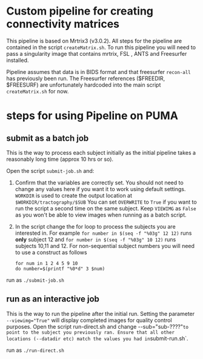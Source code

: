 # Custom pipeline for creating connectivity matrices

This pipeline is based on Mrtrix3 (v3.0.2). All steps for the pipeline are contained in the script `createMatrix.sh`.
To run this pipeline you will need to pass a singularity image that contains mrtrix, FSL , ANTS and Freesurfer installed.

Pipeline assumes that data is in BIDS format and that freesurfer `recon-all` has previously been run. The Freesurfer references ($FREEDIR, $FREESURF) are unfortunately hardcoded into the main script `createMatrix.sh` for now. 

# steps for using Pipeline on PUMA

## submit as a batch job
This is the way to process each subject initially as the initial pipeline takes a reasonably long time (approx 10 hrs or so).

Open the script `submit-job.sh` and:
1. Confirm that the variables are correctly set. You should not need to change any values here if you want it to work using default settings.
   `WORKDIR` is used to create the output location at `$WORKDIR/tractography/$SUB`
   You can set `OVERWRITE` to `True` if you want to run the script a second time on the same subject.
   Keep `VIEWIMG` as `False` as you won't be able to view images when running as a batch script.
   
2. In the script  change the for loop to process the subjects you are interested in.
   For example `for number in $(seq -f "%03g" 12 12)` runs **only** subject 12
   and `for number in $(seq -f "%03g" 10 12)` runs subjects 10,11 and 12.
   For non-sequential subject numbers you will need to use a construct as follows
   
   ```
   for num in 1 2 4 5 9 10
   do number=$(printf "%0*d" 3 $num)

   ```

run as `./submit-job.sh`

## run as an interactive job
This is the way to run the pipeline after the initial run. Setting the parameter `--viewimg="True"` will display completed images for quality control purposes.
Open the script run-direct.sh and change --sub="sub-????"` to point to the subject you previously ran. Ensure that all other locations (--datadir etc) match the values you had in `submit-run.sh`.

run  as `./run-direct.sh`
